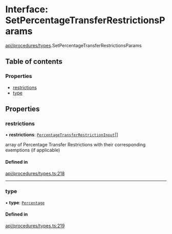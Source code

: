 # Interface: SetPercentageTransferRestrictionsParams

[api/procedures/types](../wiki/api.procedures.types).SetPercentageTransferRestrictionsParams

## Table of contents

### Properties

- [restrictions](../wiki/api.procedures.types.SetPercentageTransferRestrictionsParams#restrictions)
- [type](../wiki/api.procedures.types.SetPercentageTransferRestrictionsParams#type)

## Properties

### restrictions

• **restrictions**: [`PercentageTransferRestrictionInput`](../wiki/api.procedures.types.PercentageTransferRestrictionInput)[]

array of Percentage Transfer Restrictions with their corresponding exemptions (if applicable)

#### Defined in

[api/procedures/types.ts:218](https://github.com/PolymeshAssociation/polymesh-sdk/blob/46129005/src/api/procedures/types.ts#L218)

___

### type

• **type**: [`Percentage`](../wiki/api.procedures.types.TransferRestrictionType#percentage)

#### Defined in

[api/procedures/types.ts:219](https://github.com/PolymeshAssociation/polymesh-sdk/blob/46129005/src/api/procedures/types.ts#L219)
